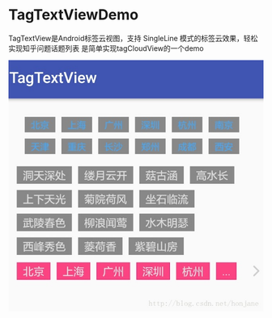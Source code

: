 # TagTextViewDemo

TagTextView是Android标签云视图，支持 SingleLine 模式的标签云效果，轻松实现知乎问题话题列表 是简单实现tagCloudView的一个demo

![image](https://raw.githubusercontent.com/honjane/TagTextViewDemo/master/app/src/main/res/mipmap-hdpi/a.jpg)
